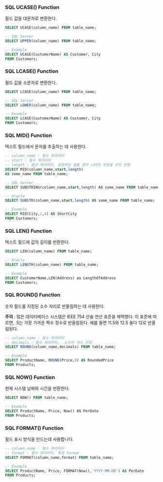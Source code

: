 ### SQL UCASE() Function
필드 값을 대문자로 변환한다.

```sql
SELECT UCASE(column_name) FROM table_name;

-- SQL Server
SELECT UPPER(column_name) FROM table_name;

-- Example
SELECT UCASE(CustomerName) AS Customer, City
FROM Customers;
```

### SQL LCASE() Function
필드 값을 소문자로 변환한다.

```sql
SELECT LCASE(column_name) FROM table_name;

-- SQL Server
SELECT LOWER(column_name) FROM table_name;

-- Example
SELECT LCASE(CustomerName) AS Customer, City
FROM Customers;
```
### SQL MID() Function
텍스트 필드에서 문자를 추출하는 데 사용한다.

```sql
-- column_name : 필수 파라미터
-- start : 필수 파라미터
-- length : 옵션 파라미터, 설정하지 않을 경우 나머지 부분을 모두 반환
SELECT MID(column_name,start,length)
AS some_name FROM table_name;

-- SQL Server
SELECT SUBSTRING(column_name,start,length) AS some_name FROM table_name;

-- Oracle
SELECT SUBSTR(column_name,start,length) AS some_name FROM table_name;

-- Example
SELECT MID(City,1,4) AS ShortCity
FROM Customers;
```

### SQL LEN() Function
텍스트 필드에 값의 길이를 반환한다.

```sql
SELECT LEN(column_name) FROM table_name;

-- Oracle
SELECT LENGTH(column_name) FROM table_name;

-- Example
SELECT CustomerName,LEN(Address) as LengthOfAddress
FROM Customers;
```

### SQL ROUND() Function
숫자 필드를 지정된 소수 자리로 반올림하는 데 사용한다.

**주의** : 많은 데이터베이스 시스템은 IEEE 754 산술 연산 표준을 채택했다. 이 표준에 따르면, .5는 가장 가까운 짝수 정수로 반올림된다. 예를 들면 11.5와 12.5 둘다 12로 반올림된다.

```sql
-- column_name : 필수 파라미터
-- decimals : 필수 파라미터,  소수의 개수 지정
SELECT ROUND(column_name,decimals) FROM table_name;

-- Example
SELECT ProductName, ROUND(Price,0) AS RoundedPrice
FROM Products;
```

### SQL NOW() Function
현재 시스템 날짜와 시간을 반환한다.

```sql
SELECT NOW() FROM table_name;

-- Example
SELECT ProductName, Price, Now() AS PerDate
FROM Products;
```


### SQL FORMAT() Function
필드 표시 방식을 만드는데 사용합니다.

```sql
-- column_name : 필수 파라미터
-- format : 필수 파라미터, 특정 format
SELECT FORMAT(column_name,format) FROM table_name;

-- Example
SELECT ProductName, Price, FORMAT(Now(),'YYYY-MM-DD') AS PerDate
FROM Products;
```
